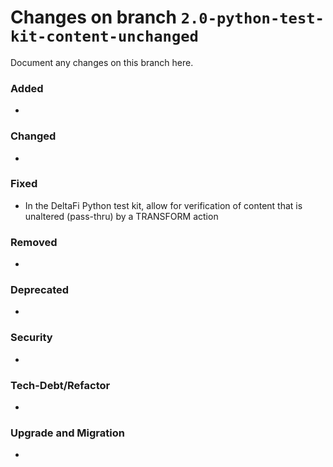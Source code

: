 # Changes on branch `2.0-python-test-kit-content-unchanged`
Document any changes on this branch here.
### Added
- 

### Changed
- 

### Fixed
- In the DeltaFi Python test kit, allow for verification of content that is unaltered (pass-thru) by a TRANSFORM action

### Removed
- 

### Deprecated
- 

### Security
- 

### Tech-Debt/Refactor
- 

### Upgrade and Migration
- 

